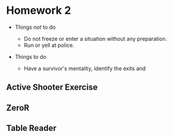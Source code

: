 # Homework 2

* Things _not_ to do
   * Do not freeze or enter a situation without any preparation.
   * Run or yell at police.

* Things to do
   * Have a survivor's mentality, identify the exits and

## Active Shooter Exercise

## ZeroR

## Table Reader
